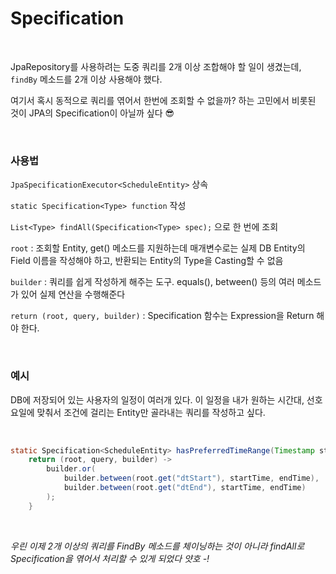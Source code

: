 # Specification

<br>

JpaRepository를 사용하려는 도중 쿼리를 2개 이상 조합해야 할 일이 생겼는데, `findBy` 메소드를 2개 이상 사용해야 했다. 

여기서 혹시 동적으로 쿼리를 엮어서 한번에 조회할 수 없을까? 하는 고민에서 비롯된 것이 JPA의 Specification이 아닐까 싶다 😎

<br>

### **사용법**

`JpaSpecificationExecutor<ScheduleEntity>` 상속

`static Specification<Type> function` 작성

`List<Type> findAll(Specification<Type> spec);` 으로 한 번에 조회

`root` : 조회할 Entity, get() 메소드를 지원하는데 매개변수로는 실제 DB Entity의 Field 이름을 작성해야 하고, 반환되는 Entity의 Type을 Casting할 수 없음

`builder` : 쿼리를 쉽게 작성하게 해주는 도구. equals(), between() 등의 여러 메소드가 있어 실제 연산을 수행해준다

`return (root, query, builder)` : Specification 함수는 Expression을 Return 해야 한다.

<br>

### **예시**

DB에 저장되어 있는 사용자의 일정이 여러개 있다. 
이 일정을 내가 원하는 시간대, 선호 요일에 맞춰서 조건에 걸리는 Entity만 골라내는 쿼리를 작성하고 싶다.

<br>

```java
static Specification<ScheduleEntity> hasPreferredTimeRange(Timestamp startTime, Timestamp endTime) {
    return (root, query, builder) ->
        builder.or(
            builder.between(root.get("dtStart"), startTime, endTime),
            builder.between(root.get("dtEnd"), startTime, endTime)
        );
    }
```
    

<br>

*우린 이제 2개 이상의 쿼리를 FindBy 메소드를 체이닝하는 것이 아니라 findAll로 Specification을 엮어서 처리할 수 있게 되었다 얏호 -!*
